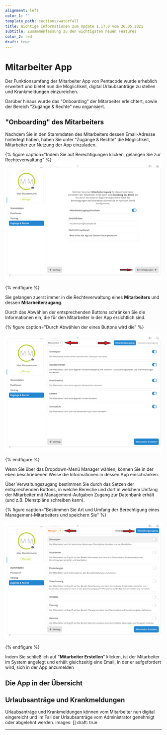 ```yaml
---
alignment: left
color_1: ""
template_path: sections/waterfall
title: Wichtige Informationen zum Update 1.17.0 vom 26.05.2021
subtitle: Zusammenfassung zu den wichtigsten neuen Features
color_2: red
draft: true
---
```


# Mitarbeiter App

Der Funktionsumfang der Mitarbeiter App von Pentacode wurde erheblich erweitert und bietet nun die Möglichkeit, digital Urlaubsanträge zu stellen und Krankmeldungen einzureichen.

Darüber hinaus wurde das "Onboarding" der Mitarbeiter erleichtert, sowie der Bereich "Zugänge & Rechte" neu organisiert.

## "Onboarding" des Mitarbeiters

Nachdem Sie in den Stammdaten des Mitarbeiters dessen Email-Adresse hinterlegt haben, haben Sie unter "Zugänge & Rechte" die Möglichkeit, Mitarbeiter zur Nutzung der App einzuladen.

{% figure caption="Indem Sie auf Berechtigungen klicken, gelangen Sie zur Rechteverwaltung" %}![](/uploads/blog_update_1-17-0_mitarbeiter-app_ma-app-einrichten_2.png)

{% endfigure %}

Sie gelangen zuerst immer in die Rechteverwaltung eines **Mitarbeiters** und dessen **Mitarbeiterzugang**.

Durch das Abwählen der entsprechenden Buttons schränken Sie die Informationen ein, die für den Mitarbeiter in der App ersichtlich sind.

{% figure caption="Durch Abwählen der eines Buttons wird die" %}

![](/uploads/blog_update_1-17-0_mitarbeiter-app_rechte_1.png)

{% endfigure %}

Wenn Sie über das Dropdown-Menü Manager wählen, können Sie in der eben beschriebenen Weise die Informationen in dessen App einschränken.

Über Verwaltungszugang bestimmen Sie durch das Setzen der entsprechenden Buttons, in welche Bereiche und dort in welchem Umfang der Mitarbeiter mit Management-Aufgaben Zugang zur Datenbank erhält (und z.B. Dienstpläne schreiben kann).

{% figure caption="Bestimmen Sie Art und Umfang der Berechtigung eines Management-Mitarbeiters und speichern Sie" %}

![](/uploads/blog_update_1-17-0_mitarbeiter-app_rechte_2.png)

{% endfigure %}

Indem Sie schließlich auf "**Mitarbeiter Erstellen**" klicken, ist der Mitarbeiter im System angelegt und erhält gleichzeitig eine Email, in der er aufgefordert wird, sich in der App anzumelden

## Die App in der Übersicht

## Urlaubsanträge und Krankmeldungen

Urlaubsanträge und Krankmeldungen können vom Mitarbeiter nun digital eingereicht und im Fall der Urlaubsanträge vom Administrator genehmigt oder abgelehnt werden.
images: []
draft: true

---
